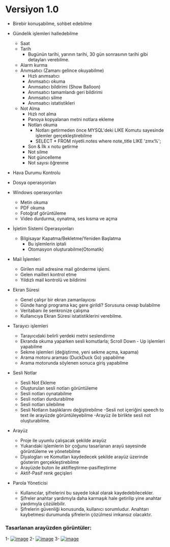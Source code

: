 # Versiyon 1.0

- Birebir konuşabilme, sohbet edebilme
- Gündelik işlemleri halledebilme
  - Saat
  - Tarih
    - Bugünün tarihi, yarının tarihi, 30 gün sonrasının tarihi gibi detayları verebilme.
  - Alarm kurma
  - Anımsatıcı (Zamanı gelince okuyabilme)
    - Hızlı anımsatıcı
    - Anımsatıcı okuma
    - Anımsatıcı bildirimi (Show Balloon)
    - Anımsatıcı tamamlandı geri bildirimi
    - Anımsatıcı silme
    - Anımsatıcı istatistikleri
  - Not Alma
    - Hızlı not alma
    - Panoya kopyalanan metni notlara ekleme
    - Notları okuma
      - Notları getirmeden önce MYSQL'deki LIKE Komutu sayesinde işlemler gerçekleştirebilme
      - SELECT * FROM niyetli.notes where note_title LIKE 'zmx%';	
    - Son & İlk x notu getirme
    - Not silme
    - Not güncelleme
    - Not sayısı öğrenme
- Hava Durumu Kontrolu
- Dosya operasyonları    
- Windows operasyonları
  - Metin okuma
  - PDF okuma
  - Fotoğraf görüntüleme
  - Video durdurma, oynatma, ses kısma ve açma
- İşletim Sistemi Operasyonları
  - Bilgisayar Kapatma/Bekletme/Yeniden Başlatma
    - Bu işlemlerin iptali
    - Otomasyon oluşturabilme(Otomatik)
- Mail İşlemleri
  - Girilen mail adresine mail gönderme işlemi.
  - Gelen mailleri kontrol etme
  - Yıldızlı mail kontrolü ve bildirimi
- Ekran Süresi
  - Genel çalışır bir ekran zamanlayıcısı
  - Günde hangi programa kaç gere girildi? Sorusuna cevap bulabilme
  - Veritabanı ile senkronize çalışma
  - Kullanıcıya Ekran Süresi istatistiklerini verebilme.
- Tarayıcı işlemleri
  - Tarayıcıdaki belirli yerdeki metni seslendirme
  - Ekranda okuma yaparken sesli komutlarla; Scroll Down - Up işlemleri yapabilme
  - Sekme işlemleri (değiştirme, yeni sekme açma, kapama)
  - Arama motoru araması (DuckDuck Go) yapabilme
  - Arama motorunda söylenen sonuca giriş yapabilme
 
- Sesli Notlar
  - Sesli Not Ekleme
  - Oluşturulan sesli notları görüntüleme
  - Sesli notları oynatabilme
  - Sesli notları durdurabilme
  - Sesli notları silebilme
  - Sesli Notların başlıklarını değiştirebilme
  -Sesli not içeriğini speech to text ile arayüzde görüntüleyebilme
  -Arayüz ile birlikte sesli not oluşturabilme.

- Arayüz 
  - Proje ile uyumlu çalışacak şekilde arayüz
  - Yukarıdaki işlemlerin bir çoğunu tasarlanan arayü sayesinde görüntüleme ve yönetebilme
  - Diyalogları ve Komutları kaydedecek şekilde arayüz üzerinde gösterim gerçekleştirebilme
  - Arayüzde buton ile aktifleştirme-pasifleştirme
  - Aktif-Pasif renk geçişleri
    
- Parola Yöneticisi
  - Kullanıcılar, şifrelerini bu sayede lokal olarak kaydedebilecekler.
  - Şifreler anahtar yardımıyla daha karmaşık hale getirilip yine anahtar yardımıyla çözülebilir.
  - Şifrelerin güvenliği konusunda, kullanıcı sorumludur. Anahtarı kaybetmesi durumunda şifrelerin çözülmesi imkansız olacaktır.
<h3>Tasarlanan arayüzden görüntüler:</h3>

1-  [![image](https://github.com/mehmetemrepolat/Niyetli/assets/97759584/dbcc3b21-4a4a-49e1-b90e-600ddcb57c85)](#)
2-  [![image](https://github.com/mehmetemrepolat/Niyetli/assets/97759584/124b4038-ca0b-4c64-9f35-929a90195cf1)](#)
3- [![image](https://github.com/mehmetemrepolat/Niyetli/assets/97759584/394fd3e1-b02b-4702-9b7c-6afcde4869d8)](#)
